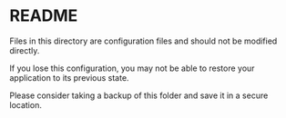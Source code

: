 # README

Files in this directory are configuration files and should not be modified directly.

If you lose this configuration, you may not be able to restore your application to its previous state.

Please consider taking a backup of this folder and save it in a secure location.
